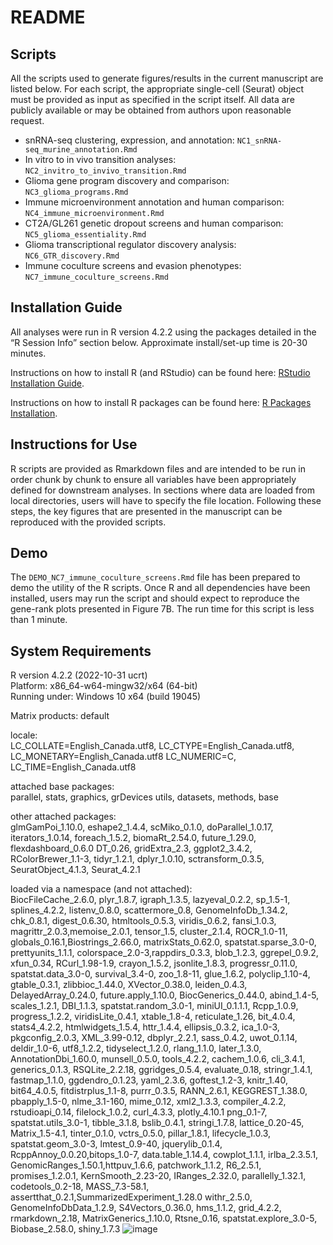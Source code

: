 # README

## Scripts

All the scripts used to generate figures/results in the current manuscript are listed below. For each script, the appropriate single-cell (Seurat) object must be provided as input as specified in the script itself. All data are publicly available or may be obtained from authors upon reasonable request.

- snRNA-seq clustering, expression, and annotation: `NC1_snRNA-seq_murine_annotation.Rmd`
- In vitro to in vivo transition analyses: `NC2_invitro_to_invivo_transition.Rmd`
- Glioma gene program discovery and comparison: `NC3_glioma_programs.Rmd`
- Immune microenvironment annotation and human comparison: `NC4_immune_microenvironment.Rmd`
- CT2A/GL261 genetic dropout screens and human comparison: `NC5_glioma_essentiality.Rmd`
- Glioma transcriptional regulator discovery analysis: `NC6_GTR_discovery.Rmd`
- Immune coculture screens and evasion phenotypes: `NC7_immune_coculture_screens.Rmd`

## Installation Guide

All analyses were run in R version 4.2.2 using the packages detailed in the “R Session Info” section below. Approximate install/set-up time is 20-30 minutes.

Instructions on how to install R (and RStudio) can be found here: [RStudio Installation Guide](https://rstudio-education.github.io/hopr/starting.html).

Instructions on how to install R packages can be found here: [R Packages Installation](https://rstudio-education.github.io/hopr/packages2.html).

## Instructions for Use

R scripts are provided as Rmarkdown files and are intended to be run in order chunk by chunk to ensure all variables have been appropriately defined for downstream analyses. In sections where data are loaded from local directories, users will have to specify the file location. Following these steps, the key figures that are presented in the manuscript can be reproduced with the provided scripts.

## Demo

The `DEMO_NC7_immune_coculture_screens.Rmd` file has been prepared to demo the utility of the R scripts. Once R and all dependencies have been installed, users may run the script and should expect to reproduce the gene-rank plots presented in Figure 7B. The run time for this script is less than 1 minute.

## System Requirements

R version 4.2.2 (2022-10-31 ucrt)  
Platform: x86_64-w64-mingw32/x64 (64-bit)  
Running under: Windows 10 x64 (build 19045)  

Matrix products: default

locale:  
LC_COLLATE=English_Canada.utf8, LC_CTYPE=English_Canada.utf8, LC_MONETARY=English_Canada.utf8 LC_NUMERIC=C, LC_TIME=English_Canada.utf8

attached base packages:  
parallel, stats, graphics, grDevices utils, datasets, methods,  base

other attached packages:  
glmGamPoi_1.10.0, eshape2_1.4.4, scMiko_0.1.0, doParallel_1.0.17,  iterators_1.0.14, foreach_1.5.2, biomaRt_2.54.0, future_1.29.0, flexdashboard_0.6.0 DT_0.26, gridExtra_2.3, ggplot2_3.4.2, RColorBrewer_1.1-3, tidyr_1.2.1, dplyr_1.0.10, sctransform_0.3.5,  SeuratObject_4.1.3, Seurat_4.2.1

loaded via a namespace (and not attached):  
BiocFileCache_2.6.0, plyr_1.8.7, igraph_1.3.5, lazyeval_0.2.2, sp_1.5-1, splines_4.2.2, listenv_0.8.0, scattermore_0.8, GenomeInfoDb_1.34.2, chk_0.8.1, digest_0.6.30, htmltools_0.5.3, viridis_0.6.2, fansi_1.0.3, magrittr_2.0.3,memoise_2.0.1, tensor_1.5, cluster_2.1.4, ROCR_1.0-11, globals_0.16.1,Biostrings_2.66.0, matrixStats_0.62.0, spatstat.sparse_3.0-0, prettyunits_1.1.1, colorspace_2.0-3,rappdirs_0.3.3, blob_1.2.3, ggrepel_0.9.2, xfun_0.34, RCurl_1.98-1.9, crayon_1.5.2, jsonlite_1.8.3, progressr_0.11.0, spatstat.data_3.0-0, survival_3.4-0, zoo_1.8-11, glue_1.6.2, polyclip_1.10-4, gtable_0.3.1, zlibbioc_1.44.0, XVector_0.38.0, leiden_0.4.3, DelayedArray_0.24.0, future.apply_1.10.0, BiocGenerics_0.44.0, abind_1.4-5, scales_1.2.1, DBI_1.1.3, spatstat.random_3.0-1, miniUI_0.1.1.1, Rcpp_1.0.9, progress_1.2.2, viridisLite_0.4.1, xtable_1.8-4, reticulate_1.26, bit_4.0.4, stats4_4.2.2, htmlwidgets_1.5.4, httr_1.4.4, ellipsis_0.3.2, ica_1.0-3, pkgconfig_2.0.3, XML_3.99-0.12, dbplyr_2.2.1, sass_0.4.2, uwot_0.1.14, deldir_1.0-6, utf8_1.2.2, tidyselect_1.2.0, rlang_1.1.0, later_1.3.0, AnnotationDbi_1.60.0, munsell_0.5.0, tools_4.2.2, cachem_1.0.6, cli_3.4.1, generics_0.1.3, RSQLite_2.2.18, ggridges_0.5.4, evaluate_0.18, stringr_1.4.1, fastmap_1.1.0, ggdendro_0.1.23, yaml_2.3.6, goftest_1.2-3, knitr_1.40, bit64_4.0.5,  fitdistrplus_1.1-8, purrr_0.3.5, RANN_2.6.1, KEGGREST_1.38.0, pbapply_1.5-0, nlme_3.1-160, mime_0.12, xml2_1.3.3, compiler_4.2.2, rstudioapi_0.14, filelock_1.0.2, curl_4.3.3, plotly_4.10.1 png_0.1-7, spatstat.utils_3.0-1, tibble_3.1.8, bslib_0.4.1, stringi_1.7.8, lattice_0.20-45, Matrix_1.5-4.1, tinter_0.1.0, vctrs_0.5.0, pillar_1.8.1, lifecycle_1.0.3, spatstat.geom_3.0-3, lmtest_0.9-40, jquerylib_0.1.4, RcppAnnoy_0.0.20,bitops_1.0-7, data.table_1.14.4, cowplot_1.1.1, irlba_2.3.5.1, GenomicRanges_1.50.1,httpuv_1.6.6, patchwork_1.1.2, R6_2.5.1, promises_1.2.0.1, KernSmooth_2.23-20, IRanges_2.32.0, parallelly_1.32.1, codetools_0.2-18, MASS_7.3-58.1, assertthat_0.2.1,SummarizedExperiment_1.28.0 withr_2.5.0, GenomeInfoDbData_1.2.9, S4Vectors_0.36.0, hms_1.1.2, grid_4.2.2, rmarkdown_2.18, MatrixGenerics_1.10.0, Rtsne_0.16, spatstat.explore_3.0-5, Biobase_2.58.0, shiny_1.7.3
![image](https://github.com/NMikolajewicz/Mikolajewicz-2024/assets/46906473/ec2f80f5-8c02-475c-ad6e-2ee7a429ec2f)
